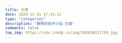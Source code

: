 ```yaml
---
title: 分类
date: 2020-12-31 17:31:11
type: "categories"
description: "墨殇的技术小站-分类"
comments: false
top_img: https://cdn.inkdp.cn/img/101610121759.jpg
---
```

